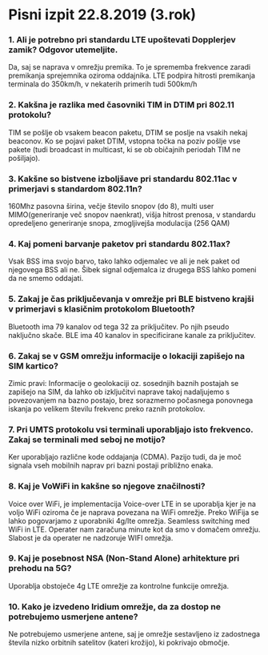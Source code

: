 # Pisni izpit 22.8.2019 (3.rok)
### 1. Ali je potrebno pri standardu LTE upoštevati Dopplerjev zamik? Odgovor utemeljite.
Da, saj se naprava v omrežju premika. To je sprememba frekvence zaradi premikanja sprejemnika oziroma oddajnika.  LTE podpira hitrosti premikanja terminala do 350km/h, v nekaterih primerih tudi 500km/h


### 2. Kakšna je razlika med časovniki TIM in DTIM pri 802.11 protokolu? 
TIM se pošlje ob vsakem beacon paketu, DTIM se poslje na vsakih nekaj beaconov. Ko se pojavi paket DTIM, vstopna točka na poziv pošlje vse pakete (tudi broadcast in multicast, ki se ob običajnih periodah TIM ne pošiljajo).

### 3. Kakšne so bistvene izboljšave pri standardu 802.11ac v primerjavi s standardom 802.11n?
160Mhz pasovna širina, večje število snopov (do 8), multi user MIMO(generiranje več snopov naenkrat), višja hitrost prenosa, v standardu opredeljeno generiranje snopa, zmogljivejša modulacija (256 QAM)

### 4. Kaj pomeni barvanje paketov pri standardu 802.11ax?
Vsak BSS ima svojo barvo, tako lahko odjemalec ve ali je nek paket od njegovega BSS ali ne. Šibek signal odjemalca iz drugega BSS lahko pomeni da ne smemo oddajati.

### 5. Zakaj je čas priključevanja v omrežje pri BLE bistveno krajši v primerjavi s klasičnim protokolom Bluetooth?
Bluetooth ima 79 kanalov od tega 32 za priključitev. Po njih pseudo naključno skače. BLE ima 40 kanalov in specificirane kanale za priključitev.

### 6. Zakaj se v GSM omrežju informacije o lokaciji zapišejo na SIM kartico?
Zimic pravi: Informacije o geolokaciji oz. sosednjih baznih postajah se zapišejo na SIM, da lahko ob izključitvi naprave takoj nadaljujemo s povezovanjem na bazno postajo, brez sorazmerno počasnega ponovnega iskanja po velikem številu frekvenc preko raznih protokolov.

### 7. Pri UMTS protokolu vsi terminali uporabljajo isto frekvenco. Zakaj se terminali med seboj ne motijo? 
Ker uporabljajo različne kode oddajanja (CDMA). Pazijo tudi, da je moč signala vseh mobilnih naprav pri bazni postaji približno enaka.

### 8. Kaj je VoWiFi in kakšne so njegove značilnosti?
Voice over WiFi, je implementacija Voice-over LTE in se uporablja kjer je na voljo WiFi oziroma če je naprava povezana na WiFi omrežje. Preko WiFija se lahko pogovarjamo z uporabniki 4g/lte omrežja. Seamless switching med WiFi in LTE. Operater nam zaračuna minute kot da smo v domačem omrežju. Slabost je da operater ne nadzoruje WIFI omrežja.

### 9. Kaj je posebnost NSA (Non-Stand Alone) arhitekture pri prehodu na 5G?
Uporablja obstoječe 4g LTE omrežje za kontrolne funkcije omrežja.

### 10. Kako je izvedeno Iridium omrežje, da za dostop ne potrebujemo usmerjene antene?
Ne potrebujemo usmerjene antene, saj je omrežje sestavljeno iz zadostnega števila nizko orbitnih satelitov (kateri krožijo), ki pokrivajo območje.
